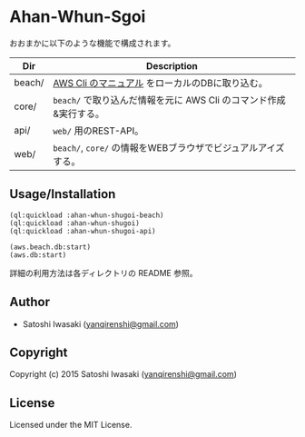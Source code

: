# Ahan-Whun-Sgoi

おおまかに以下のような機能で構成されます。

| Dir     | Description                                                       |
|---------|-------------------------------------------------------------------|
| beach/  | [AWS Cli のマニュアル]() をローカルのDBに取り込む。               |
| core/   | `beach/` で取り込んだ情報を元に AWS Cli のコマンド作成&実行する。 |
| api/    | `web/` 用のREST-API。                                             |
| web/    | `beach/`, `core/` の情報をWEBブラウザでビジュアルアイズする。     |

## Usage/Installation

```
(ql:quickload :ahan-whun-shugoi-beach)
(ql:quickload :ahan-whun-shugoi)
(ql:quickload :ahan-whun-shugoi-api)

(aws.beach.db:start)
(aws.db:start)
```


詳細の利用方法は各ディレクトリの README 参照。

## Author

* Satoshi Iwasaki (yanqirenshi@gmail.com)

## Copyright

Copyright (c) 2015 Satoshi Iwasaki (yanqirenshi@gmail.com)

## License

Licensed under the MIT License.
